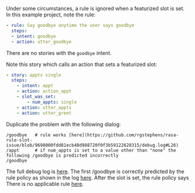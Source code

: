 Under some circumstances, a rule is ignored when a featurized slot is set. In this example project, note the rule:

```yml
- rule: Say goodbye anytime the user says goodbye
  steps:
  - intent: goodbye
  - action: utter_goodbye
```

There are no stories with the `goodbye` intent.

Note this story which calls an action that sets a featurized slot:

```yml
- story: appts single
  steps:
    - intent: appt
    - action: action_appt
    - slot_was_set:
        - num_appts: single
    - action: utter_appts
    - action: utter_greet
```

Duplicate the problem with the following dialog:

```
/goodbye   # rule works [here](https://github.com/rgstephens/rasa-rule-slot-issue/blob/9698000fdd81ecb40d988720f0f3b59122628315/debug.log#L26)
/appt      # if num_appts is set to a value other than "none" the following /goodbye is predicted incorrectly
/goodbye
```

The full debug log is [here](debug.log). The first /goodbye is correctly predicted by the rule policy as shown in the log [here](https://github.com/rgstephens/rasa-rule-slot-issue/blob/9698000fdd81ecb40d988720f0f3b59122628315/debug.log#L26). After the slot is set, the rule policy says There is no applicable rule [here](https://github.com/rgstephens/rasa-rule-slot-issue/blob/9698000fdd81ecb40d988720f0f3b59122628315/debug.log#L268).